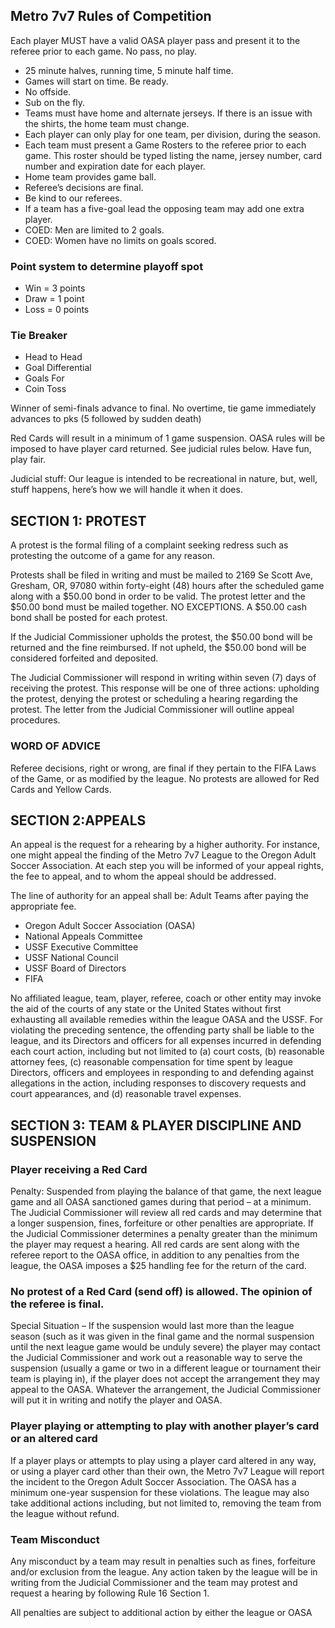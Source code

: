 ## Metro 7v7 Rules of Competition

Each player MUST have a valid OASA player pass and present it to the referee prior to each game. No pass, no play.

* 25 minute halves, running time, 5 minute half time.
* Games will start on time. Be ready.
* No offside.
* Sub on the fly.
* Teams must have home and alternate jerseys. If there is an issue with the shirts, the home team must change.
* Each player can only play for one team, per division, during the season.
* Each team must present a Game Rosters to the referee prior to each game. This roster should be typed listing the name, jersey number, card number and expiration date for each player.
* Home team provides game ball.
* Referee’s decisions are final.
* Be kind to our referees.
* If a team has a five-goal lead the opposing team may add one extra player.
* COED: Men are limited to 2 goals.
* COED: Women have no limits on goals scored.

### Point system to determine playoff spot

* Win = 3 points
* Draw = 1 point
* Loss = 0 points

### Tie Breaker

* Head to Head
* Goal Differential
* Goals For
* Coin Toss

Winner of semi-finals advance to final. No overtime, tie game immediately advances to pks (5 followed by sudden death)

Red Cards will result in a minimum of 1 game suspension. OASA rules will be imposed to have player card returned. See judicial rules below.
Have fun, play fair.

Judicial stuff: Our league is intended to be recreational in nature, but, well, stuff happens, here’s how we will handle it when it does.
 
## SECTION 1: PROTEST 

A protest is the formal filing of a complaint seeking redress such as protesting the outcome of a game for any reason.

Protests shall be filed in writing and must be mailed to 2169 Se Scott Ave, Gresham, OR,  97080 within forty-eight (48) hours after the scheduled game along with a $50.00 bond in order to be valid. The protest letter and the $50.00 bond must be mailed together. NO EXCEPTIONS. A $50.00 cash bond shall be posted for each protest.

If the Judicial Commissioner upholds the protest, the $50.00 bond will be returned and the fine reimbursed. If not upheld, the $50.00 bond will be considered forfeited and deposited.

The Judicial Commissioner will respond in writing within seven (7) days of receiving the protest. This response will be one of three actions: upholding the protest, denying the protest or scheduling a hearing regarding the protest. The letter from the Judicial Commissioner will outline appeal procedures.

### WORD OF ADVICE

Referee decisions, right or wrong, are final if they pertain to the FIFA Laws of the Game, or as modified by the league. No protests are allowed for Red Cards and Yellow Cards.

## SECTION 2:APPEALS

An appeal is the request for a rehearing by a higher authority. For instance, one might appeal the finding of the Metro 7v7 League to the Oregon Adult Soccer Association. At each step you will be informed of your appeal rights, the fee to appeal, and to whom the appeal should be addressed.

The line of authority for an appeal shall be:
Adult Teams after paying the appropriate fee.

* Oregon Adult Soccer Association (OASA)
* National Appeals Committee
* USSF Executive Committee
* USSF National Council
* USSF Board of Directors
* FIFA

No affiliated league, team, player, referee, coach or other entity may invoke the aid of the courts of any state or the United States without first exhausting all available remedies within the league OASA and the USSF. For violating the preceding sentence, the offending party shall be liable to the league, and its Directors and officers for all expenses incurred in defending each court action, including but not limited to (a) court costs, (b) reasonable attorney fees, (c) reasonable compensation for time spent by league Directors, officers and employees in responding to and defending against allegations in the action, including responses to discovery requests and court appearances, and (d) reasonable travel expenses.

## SECTION 3: TEAM & PLAYER DISCIPLINE AND SUSPENSION

### Player receiving a Red Card

Penalty: Suspended from playing the balance of that game, the next league game and all OASA sanctioned games during that period – at a minimum. The Judicial Commissioner will review all red cards and may determine that a longer suspension, fines, forfeiture or other penalties are appropriate. If the Judicial Commissioner determines a penalty greater than the minimum the player may request a hearing. All red cards are sent along with the referee report to the OASA office, in addition to any penalties from the league, the OASA imposes a $25 handling fee for the return of the card.

### No protest of a Red Card (send off) is allowed. The opinion of the referee is final.

Special Situation – If the suspension would last more than the league season (such as it was given in the final game and the normal suspension until the next league game would be unduly severe) the player may contact the Judicial Commissioner and work out a reasonable way to serve the suspension (usually a game or two in a different league or tournament their team is playing in), if the player does not accept the arrangement they may appeal to the OASA. Whatever the arrangement, the Judicial Commissioner will put it in writing and notify the player and OASA.

### Player playing or attempting to play with another player’s card or an altered card

If a player plays or attempts to play using a player card altered in any way, or using a player card other than their own, the Metro 7v7 League will report the incident to the Oregon Adult Soccer Association. The OASA has a minimum one-year suspension for these violations. The league may also take additional actions including, but not limited to, removing the team from the league without refund.

### Team Misconduct

Any misconduct by a team may result in penalties such as fines, forfeiture and/or exclusion from the league. Any action taken by the league will be in writing from the Judicial Commissioner and the team may protest and request a hearing by following Rule 16 Section 1.

All penalties are subject to additional action by either the league or OASA
